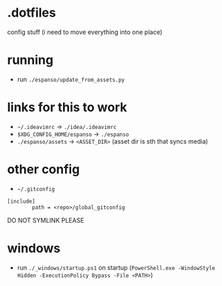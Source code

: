 # .dotfiles
config stuff (i need to move everything into one place)

# running
* run `./espanso/update_from_assets.py`

# links for this to work
* `~/.ideavimrc` -> `./idea/.ideavimrc`
* `$XDG_CONFIG_HOME/espanso` -> `./espanso`
* `./espanso/assets` -> `<ASSET_DIR>` (asset dir is sth that syncs media)

# other config
* `~/.gitconfig`
```
[include]
        path = <repo>/global_gitconfig
```
DO NOT SYMLINK PLEASE

# windows
* run `./_windows/startup.ps1` on startup (`PowerShell.exe -WindowStyle Hidden -ExecutionPolicy Bypass -File <PATH>`)

